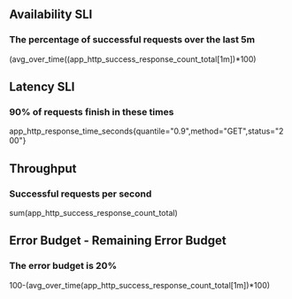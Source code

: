 ## Availability SLI
### The percentage of successful requests over the last 5m
(avg_over_time((app_http_success_response_count_total[1m])*100)

## Latency SLI
### 90% of requests finish in these times
app_http_response_time_seconds{quantile="0.9",method="GET",status="200"}

## Throughput
### Successful requests per second
sum(app_http_success_response_count_total)

## Error Budget - Remaining Error Budget
### The error budget is 20%
100-(avg_over_time(app_http_success_response_count_total[1m])*100)
